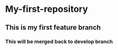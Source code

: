 # My-first-repository
## This is my first feature branch
### This will be merged back to develop branch
